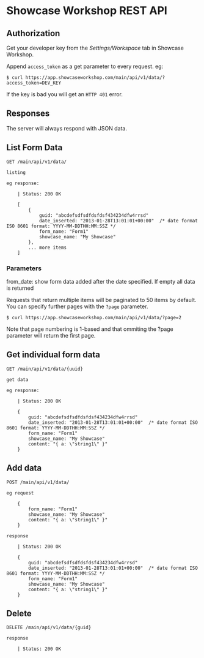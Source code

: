 Showcase Workshop REST API
==========================


## Authorization

Get your developer key from the *Settings/Workspace* tab in Showcase Workshop.

Append `access_token` as a get parameter to every request.  eg:

    $ curl https://app.showcaseworkshop.com/main/api/v1/data/?access_token=DEV_KEY

If the key is bad you will get an `HTTP 401` error.


## Responses

The server will always respond with JSON data.


## List Form Data

    GET /main/api/v1/data/

    listing

    eg response:

        | Status: 200 OK

        [
            {
                guid: "abcdefsdfsdfdsfdsf434234dfw4rrsd"
                date_inserted: "2013-01-28T13:01:01+00:00"  /* date format ISO 8601 format: YYYY-MM-DDTHH:MM:SSZ */
                form_name: "Form1"
                showcase_name: "My Showcase"
            },
            ... more items
        ]


### Parameters

from_date: show form data added after the date specified.  If empty all data is returned

Requests that return multiple items will be paginated to 50 items by default. You can specify further pages with
the `?page` parameter.

    $ curl https://app.showcaseworkshop.com/main/api/v1/data/?page=2

Note that page numbering is 1-based and that ommiting the ?page parameter will return the first page.


## Get individual form data

    GET /main/api/v1/data/{uuid}

    get data

    eg response:

        | Status: 200 OK

        {
            guid: "abcdefsdfsdfdsfdsf434234dfw4rrsd"
            date_inserted: "2013-01-28T13:01:01+00:00"  /* date format ISO 8601 format: YYYY-MM-DDTHH:MM:SSZ */
            form_name: "Form1"
            showcase_name: "My Showcase"
            content: "{ a: \"string1\" }"
        }


## Add data

    POST /main/api/v1/data/

    eg request

        {
            form_name: "Form1"
            showcase_name: "My Showcase"
            content: "{ a: \"string1\" }"
        }

    response

        | Status: 200 OK

        {
            guid: "abcdefsdfsdfdsfdsf434234dfw4rrsd"
            date_inserted: "2013-01-28T13:01:01+00:00"  /* date format ISO 8601 format: YYYY-MM-DDTHH:MM:SSZ */
            form_name: "Form1"
            showcase_name: "My Showcase"
            content: "{ a: \"string1\" }"
        }


## Delete

    DELETE /main/api/v1/data/{guid}

    response

        | Status: 200 OK

